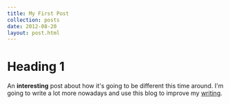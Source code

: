 ```yaml
---
title: My First Post
collection: posts
date: 2012-08-20
layout: post.html
---
```


# Heading 1

An **interesting** post about how it's going to be different this time around. I'm going to write a lot more nowadays and use this blog to improve my [writing](http://googlecom).